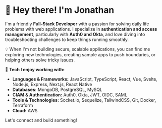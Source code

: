 # 👋 Hey there! I'm Jonathan

I'm a friendly **Full-Stack Developer** with a passion for solving daily life problems with web applications. 
I specialize in **authentication and access management**, particularly with **Auth0 and Okta**, and love diving into troubleshooting challenges to keep things running smoothly.  

💡 When I'm not building secure, scalable applications, you can find me exploring new technologies, creating sample apps to push boundaries, or helping others solve tricky issues.  

🔧 **Tech I enjoy working with:**  
- **Languages & Frameworks:** JavaScript, TypeScript, React, Vue, Svelte, Node.js, Express, Next.js, React Native  
- **Databases:** MongoDB, PostgreSQL, MySQL  
- **CIAM & Authentication:** Auth0, Okta, JWT, OIDC, SAML  
- **Tools & Technologies:** Socket.io, Sequelize, TailwindCSS, Git, Docker, Terraform
- **Cloud:** AWS 

 Let's connect and build something!  
